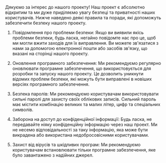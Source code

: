 Дякуємо за інтерес до нашого проекту! Наш проект є абсолютно відкритим та ми дуже приділяємо увагу безпеці та приватності наших користувачів. Нижче наведено деякі правила та поради, які допоможуть забезпечити безпеку нашого проекту.

1. Повідомлення про проблеми безпеки: Якщо ви виявили якісь проблеми безпеки, будь ласка, негайно повідомте нас про це, щоб ми могли вжити заходів для їх виправлення. Ви можете зв'язатися з нами за допомогою електронної пошти або засобів зв'язку, що вказані на сторінці нашого проекту.

2. Оновлення програмного забезпечення: Ми рекомендуємо регулярно оновлювати програмне забезпечення, що використовується для розробки та запуску нашого проекту. Це дозволить уникнути відомих проблем безпеки, які можуть бути виправлені в новіших версіях програмного забезпечення.

3. Безпека паролів: Ми рекомендуємо користувачам використовувати сильні паролі для захисту своїх облікових записів. Сильний пароль має містити комбінацію великих та малих літер, цифр та спеціальних символів.

4. Заборона на доступ до конфіденційної інформації: Будь ласка, не передавайте ніяку конфіденційну інформацію через наш проект. Ми не несемо відповідальності за таку інформацію, яка може бути викрадена або використана недобросовісними користувачами.

5. Захист від вірусів та шкідливих програм: Ми рекомендуємо користувачам встановлювати тільки програмне забезпечення, яке було завантажено з надійних джерел.